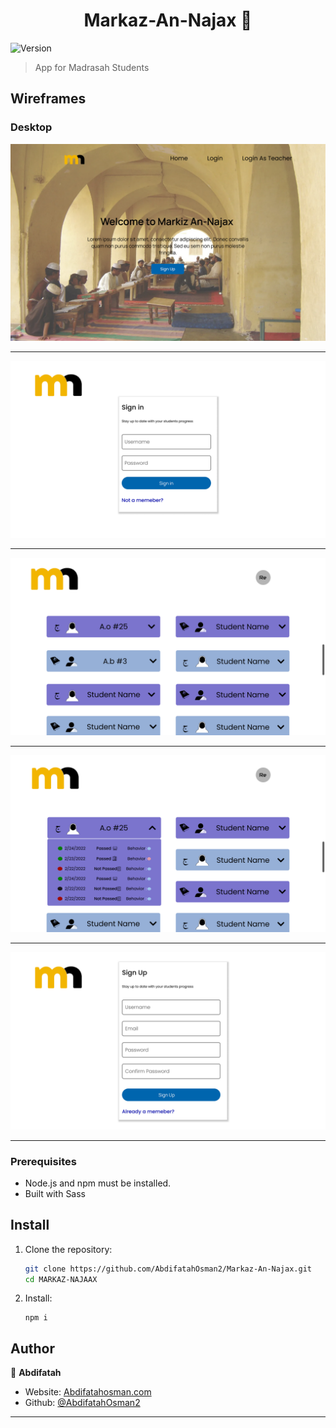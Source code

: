 <h1 align="center">Markaz-An-Najax 📝</h1>

<p>
  <img alt="Version" src="https://img.shields.io/badge/version-0.1-blue.svg?cacheSeconds=2592000" />
</p>

> App for Madrasah Students

## Wireframes
### Desktop
<img src="./Assets/Landing Page.png"/>

***

<img src="./Assets/Login.png"/>

***

<img src="./Assets/Profile-Page.png"/>

***

<img src="./Assets/selected profile page.png"/>

***

<img src="./Assets/SignUp.png"/>

***

### Prerequisites

- Node.js and npm must be installed. 
- Built with Sass


## Install

1. Clone the repository:

   ```bash
   git clone https://github.com/AbdifatahOsman2/Markaz-An-Najax.git
   cd MARKAZ-NAJAAX

1. Install:

    ``` 
    npm i
## Author

👤 **Abdifatah**

* Website: [Abdifatahosman.com](https://abdifatahosman.com/)
* Github: [@AbdifatahOsman2](https://github.com/AbdifatahOsman2)

***
